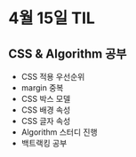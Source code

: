 # 4월 15일 TIL

## CSS & Algorithm 공부
- CSS 적용 우선순위
- margin 중복
- CSS 박스 모델
- CSS 배경 속성
- CSS 글자 속성
- Algorithm 스터디 진행
- 백트랙킹 공부